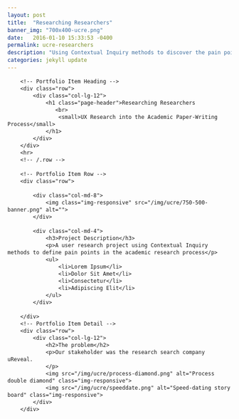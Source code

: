 ```yaml
---
layout: post
title:  "Researching Researchers"
banner_img: "700x400-ucre.png"
date:   2016-01-10 15:33:53 -0400
permalink: ucre-researchers
description: "Using Contextual Inquiry methods to discover the pain points of the academic paper-writing process"
categories: jekyll update
---
```


<div class="container post">

        <!-- Portfolio Item Heading -->
        <div class="row">
            <div class="col-lg-12">
                <h1 class="page-header">Researching Researchers
                   <br>
                    <small>UX Research into the Academic Paper-Writing Process</small>
                </h1>
            </div>
        </div>
        <hr>
        <!-- /.row -->

        <!-- Portfolio Item Row -->
        <div class="row">

            <div class="col-md-8">
                <img class="img-responsive" src="/img/ucre/750-500-banner.png" alt="">
            </div>

            <div class="col-md-4">
                <h3>Project Description</h3>
                <p>A user research project using Contextual Inquiry methods to define pain points in the academic research process</p>
                <ul>
                    <li>Lorem Ipsum</li>
                    <li>Dolor Sit Amet</li>
                    <li>Consectetur</li>
                    <li>Adipiscing Elit</li>
                </ul>
            </div>

        </div>
        <!-- Portfolio Item Detail -->
        <div class="row">    
            <div class="col-lg-12">
                <h2>The problem</h2>
                <p>Our stakeholder was the research search company uReveal.  
                </p>
                <img src="/img/ucre/process-diamond.png" alt="Process double diamond" class="img-responsive">
                <img src="/img/ucre/speeddate.png" alt="Speed-dating story board" class="img-responsive">
            </div>
        </div>